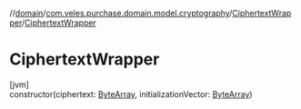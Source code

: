 //[domain](../../../index.md)/[com.veles.purchase.domain.model.cryptography](../index.md)/[CiphertextWrapper](index.md)/[CiphertextWrapper](-ciphertext-wrapper.md)

# CiphertextWrapper

[jvm]\
constructor(ciphertext: [ByteArray](https://kotlinlang.org/api/latest/jvm/stdlib/kotlin/-byte-array/index.html), initializationVector: [ByteArray](https://kotlinlang.org/api/latest/jvm/stdlib/kotlin/-byte-array/index.html))
